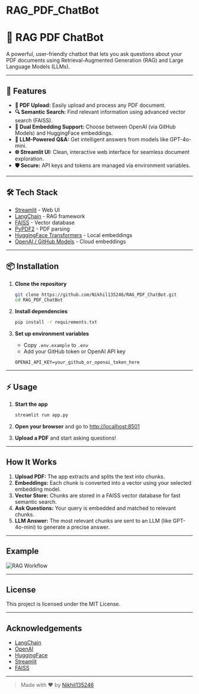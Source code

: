 # RAG_PDF_ChatBot
# 🤖 RAG PDF ChatBot

A powerful, user-friendly chatbot that lets you ask questions about your PDF documents using Retrieval-Augmented Generation (RAG) and Large Language Models (LLMs).

---

## 🚀 Features

- **📄 PDF Upload:** Easily upload and process any PDF document.
- **🔍 Semantic Search:** Find relevant information using advanced vector search (FAISS).
- **🤖 Dual Embedding Support:** Choose between OpenAI (via GitHub Models) and HuggingFace embeddings.
- **💬 LLM-Powered Q&A:** Get intelligent answers from models like GPT-4o-mini.
- **🌐 Streamlit UI:** Clean, interactive web interface for seamless document exploration.
- **🛡️ Secure:** API keys and tokens are managed via environment variables.

---

## 🛠️ Tech Stack

- [Streamlit](https://streamlit.io/) - Web UI
- [LangChain](https://python.langchain.com/) - RAG framework
- [FAISS](https://github.com/facebookresearch/faiss) - Vector database
- [PyPDF2](https://pypi.org/project/PyPDF2/) - PDF parsing
- [HuggingFace Transformers](https://huggingface.co/) - Local embeddings
- [OpenAI / GitHub Models](https://github.com/github/openai-quickstart) - Cloud embeddings

---

## 📦 Installation

1. **Clone the repository**
    ```bash
    git clone https://github.com/Nikhil135246/RAG_PDF_ChatBot.git
    cd RAG_PDF_ChatBot
    ```

2. **Install dependencies**
    ```bash
    pip install -r requirements.txt
    ```

3. **Set up environment variables**

    - Copy `.env.example` to `.env`
    - Add your GitHub token or OpenAI API key

    ```
    OPENAI_API_KEY=your_github_or_openai_token_here
    ```

---

## ⚡ Usage

1. **Start the app**
    ```bash
    streamlit run app.py
    ```

2. **Open your browser** and go to [http://localhost:8501](http://localhost:8501)

3. **Upload a PDF** and start asking questions!

---

##  How It Works

1. **Upload PDF:** The app extracts and splits the text into chunks.
2. **Embeddings:** Each chunk is converted into a vector using your selected embedding model.
3. **Vector Store:** Chunks are stored in a FAISS vector database for fast semantic search.
4. **Ask Questions:** Your query is embedded and matched to relevant chunks.
5. **LLM Answer:** The most relevant chunks are sent to an LLM (like GPT-4o-mini) to generate a precise answer.

---

##  Example

![RAG Workflow](https://raw.githubusercontent.com/Nikhil135246/RAG_PDF_ChatBot/main/assets/rag_workflow.png)

---

##  License

This project is licensed under the MIT License.

---

##  Acknowledgements

- [LangChain](https://github.com/langchain-ai/langchain)
- [OpenAI](https://openai.com/)
- [HuggingFace](https://huggingface.co/)
- [Streamlit](https://streamlit.io/)
- [FAISS](https://github.com/facebookresearch/faiss)

---

>Made with ❤️ by [Nikhil135246](https://github.com/Nikhil135246)
